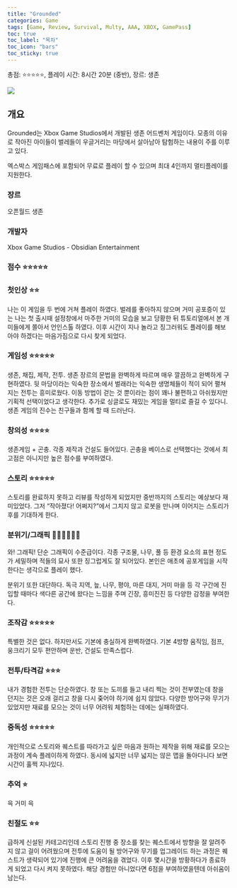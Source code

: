 ```yaml
---
title: "Grounded"
categories: Game
tags: [Game, Review, Survival, Multy, AAA, XBOX, GamePass]
toc: true
toc_label: "목차"
toc_icon: "bars"
toc_sticky: true
---
```


총점: ⭐⭐⭐⭐⭐, 플레이 시간: 8시간 20분 (중반), 장르: 생존

![](/assets/images/grounded.webp)

## 개요

Grounded는 Xbox Game Studios에서 개발된 생존 어드벤처 게임이다. 모종의 이유로 작아진 아이들이 벌레들이 우글거리는 마당에서 살아남아 탐험하는 내용이 주를 이루고 있다.

엑스박스 게임패스에 포함되어 무료로 플레이 할 수 있으며 최대 4인까지 멀티플레이를 지원한다.

### 장르

오픈월드 생존

### 개발자

Xbox Game Studios - Obsidian Entertainment

### 점수 ⭐⭐⭐⭐⭐

### 첫인상 ⭐⭐

나는 이 게임을 두 번에 거쳐 플레이 하였다. 벌레를 좋아하지 않으며 거미 공포증이 있는 나는 첫 출시때 설정창에서 마주한 거미의 모습을 보고 당황한 뒤 튜토리얼에서 본 개미들에게 쫄아서 언인스톨 하였다. 이후 시간이 지나 놀라고 징그러워도 플레이를 해보아야 하겠다는 마음가짐으로 다시 찾게 되었다.

### 게임성 ⭐⭐⭐⭐⭐

생존, 채집, 제작, 전투. 생존 장르의 문법을 완벽하게 따르며 매우 깔끔하고 완벽하게 구현하였다. 뒷 마당이라는 익숙한 장소에서 벌래라는 익숙한 생명체들이 적이 되어 펼쳐지는 전투는 흥미로웠다. 이동 방법이 걷는 것 뿐이라는 점이 꽤나 불편하고 아쉬웠지만 기획적 선택이었다고 생각한다. 추가로 싱글로도 재밌는 게임을 멀티로 즐길 수 있다니. 생존 게임의 진수는 친구들과 함께 할 때 드러난다.

### 창의성 ⭐⭐⭐⭐

생존게임 + 곤충. 각종 제작과 건설도 들어있다. 곤충을 베이스로 선택했다는 것에서 최고점은 아니지만 높은 점수를 부여하였다.

### 스토리 ⭐⭐⭐⭐⭐

스토리를 완료하지 못하고 리뷰를 작성하게 되었지만 중반까지의 스토리는 예상보다 재미있었다. 그저 “작아졌다! 어쩌지?”에서 그치지 않고 로봇을 만나며 이어지는 스토리가 후를 기대하게 한다.

### 분위기/그래픽 💎💎💎💎💎💎

와! 그래픽! 단순 그래픽이 수준급이다. 각종 구조물, 나무, 풀 등 환경 요소의 표현 정도가 세밀하며 적들의 묘사 또한 징그럽게도 잘 되어있다. 본인은 애초에 공포게임을 시작한다는 생각으로 플레이 했다.

분위기 또한 대단하다. 독극 지역, 늪, 나무, 평야, 마른 대지, 거미 마을 등 각 구간에 진입할 때마다 색다른 공간에 왔다는 느낌을 주며 긴장, 흥미진진 등 다양한 감정을 부여한다.

### 조작감 ⭐⭐⭐⭐⭐

특별한 것은 없다. 하지만서도 기본에 충실하게 완벽하였다. 기본 4방향 움직임, 점프, 웅크리기 모두 편안하며 운반, 건설도 만족스럽다.

### 전투/타격감 ⭐⭐⭐

내가 경험한 전투는 단순하였다. 창 또는 도끼를 들고 내리 찍는 것이 전부였는데 창을 던지는 것은 오래 걸리고 창을 다시 줒어야 하기에 쉽지 않았다. 다양한 방어구와 무기가 있었지만 재료를 모으는 것이 너무 어려워 체험하는 데에는 실패하였다.

### 중독성 ⭐⭐⭐⭐⭐

개인적으로 스토리와 퀘스트를 따라가고 싶은 마음과 원하는 제작을 위해 재료를 모으는 과정이 계속 플레이하게 하였다. 동시에 넓지만 너무 넓지는 않은 맵을 돌아다니다 보면 시간이 훌쩍 지나있다.

### 추억 ⭐

윽 거미 윽

### 친절도 ⭐⭐

급하게 신설된 카테고리인데 스토리 진행 중 장소를 찾는 퀘스트에서 방향을 잘 알려주지 않고 걸이 어려웠으며 전투에 도움이 될 방어구와 무기를 업그레이드 하는 과정은 퀘스트가 생략되어 있기에 진행에 큰 어려움을 겪었다. 이후 몇시간을 방황하다가 종료하게 되었고 다시 켜지 못하였다. 해당 경험만 아니었다면 6점을 부여하였을텐데 아쉬움이 남는다.
